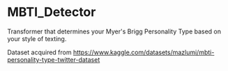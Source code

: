 # MBTI_Detector
Transformer that determines your Myer's Brigg Personality Type based on your style of texting. 

Dataset acquired from https://www.kaggle.com/datasets/mazlumi/mbti-personality-type-twitter-dataset 
